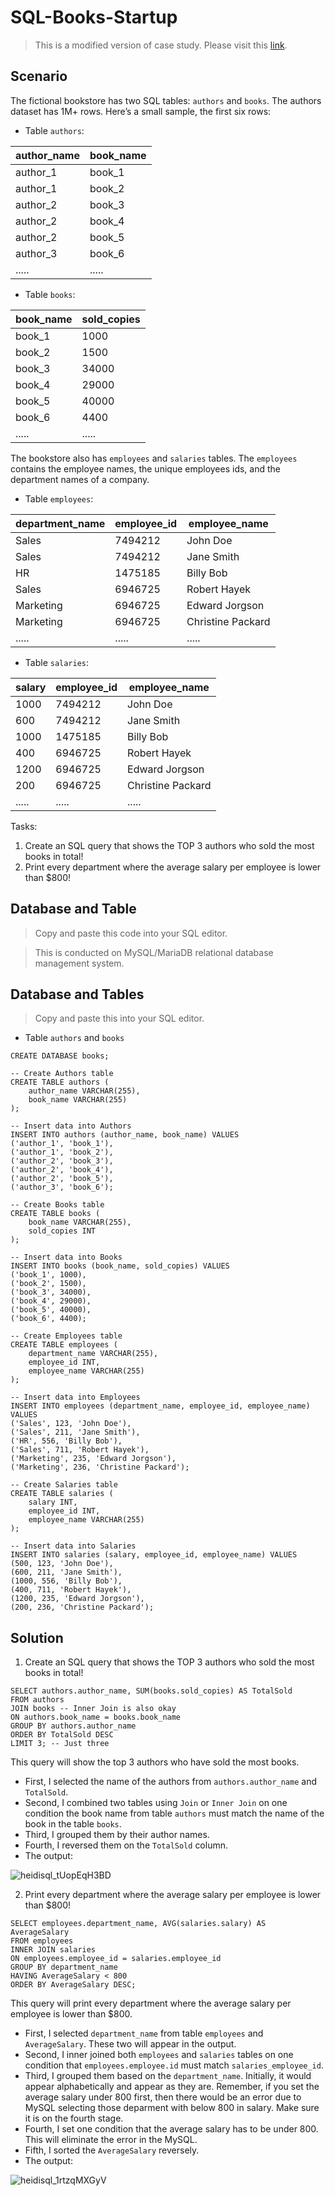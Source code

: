 # SQL-Books-Startup
> This is a modified version of case study. Please visit this [link](https://data36.com/sql-interview-questions-tech-screening-data-analysts/). 

## Scenario 
The fictional bookstore has two SQL tables: `authors` and `books`.
The authors dataset has 1M+ rows. Here’s a small sample, the first six rows:

* Table `authors`:
  
| author_name | book_name |
|---|---|
| author_1 | book_1 |
| author_1 | book_2 |
| author_2 | book_3 |
| author_2 | book_4 |
| author_2 | book_5 |
| author_3 | book_6 |
| ..... | .....|

* Table `books`:
  
| book_name | sold_copies |
|---|---|
| book_1 | 1000 |
| book_2 | 1500 |
| book_3 | 34000 |
| book_4 | 29000 |
| book_5 | 40000 |
| book_6 | 4400 |
| ..... | .....|

The bookstore also has `employees` and `salaries` tables. The `employees` contains the employee names, the unique employees ids, and the department names of a company.

* Table `employees`:

| department_name | employee_id | employee_name |
|---|---|---|
| Sales | 7494212 | John Doe |
| Sales | 7494212 | Jane Smith |
| HR | 1475185 | Billy Bob |
| Sales | 6946725 | Robert Hayek |
| Marketing | 6946725 | Edward Jorgson |
| Marketing | 6946725 | Christine Packard |
| ..... | .....| ..... |

* Table `salaries`: 

| salary | employee_id | employee_name |
|---|---|---|
| 1000 | 7494212 | John Doe |
| 600 | 7494212 | Jane Smith |
| 1000 | 1475185 | Billy Bob |
| 400 | 6946725 | Robert Hayek |
| 1200 | 6946725 | Edward Jorgson |
| 200 | 6946725 | Christine Packard |
| ..... | .....| ..... |


Tasks: 
1. Create an SQL query that shows the TOP 3 authors who sold the most books in total!
2. Print every department where the average salary per employee is lower than $800!

## Database and Table
> Copy and paste this code into your SQL editor.

> This is conducted on MySQL/MariaDB relational database management system.

## Database and Tables
> Copy and paste this into your SQL editor.

* Table `authors` and `books`
```
CREATE DATABASE books;

-- Create Authors table
CREATE TABLE authors (
    author_name VARCHAR(255),
    book_name VARCHAR(255)
);

-- Insert data into Authors
INSERT INTO authors (author_name, book_name) VALUES
('author_1', 'book_1'),
('author_1', 'book_2'),
('author_2', 'book_3'),
('author_2', 'book_4'),
('author_2', 'book_5'),
('author_3', 'book_6');

-- Create Books table
CREATE TABLE books (
    book_name VARCHAR(255),
    sold_copies INT
);

-- Insert data into Books
INSERT INTO books (book_name, sold_copies) VALUES
('book_1', 1000),
('book_2', 1500),
('book_3', 34000),
('book_4', 29000),
('book_5', 40000),
('book_6', 4400);

-- Create Employees table
CREATE TABLE employees (
    department_name VARCHAR(255),
    employee_id INT,
    employee_name VARCHAR(255)
);

-- Insert data into Employees
INSERT INTO employees (department_name, employee_id, employee_name) VALUES
('Sales', 123, 'John Doe'),
('Sales', 211, 'Jane Smith'),
('HR', 556, 'Billy Bob'),
('Sales', 711, 'Robert Hayek'),
('Marketing', 235, 'Edward Jorgson'),
('Marketing', 236, 'Christine Packard');

-- Create Salaries table
CREATE TABLE salaries (
    salary INT,
    employee_id INT,
    employee_name VARCHAR(255)
);

-- Insert data into Salaries
INSERT INTO salaries (salary, employee_id, employee_name) VALUES
(500, 123, 'John Doe'),
(600, 211, 'Jane Smith'),
(1000, 556, 'Billy Bob'),
(400, 711, 'Robert Hayek'),
(1200, 235, 'Edward Jorgson'),
(200, 236, 'Christine Packard');

```

## Solution
1. Create an SQL query that shows the TOP 3 authors who sold the most books in total!
   
```
SELECT authors.author_name, SUM(books.sold_copies) AS TotalSold
FROM authors
JOIN books -- Inner Join is also okay
ON authors.book_name = books.book_name
GROUP BY authors.author_name
ORDER BY TotalSold DESC
LIMIT 3; -- Just three
```
This query will show the top 3 authors who have sold the most books. 
* First, I selected the name of the authors from `authors.author_name` and `TotalSold`.
* Second, I combined two tables using `Join` or `Inner Join` on one condition the book name from table `authors` must match the name of the book in the table `books`.
* Third, I grouped them by their author names.
* Fourth, I reversed them on the `TotalSold` column.
* The output:

![heidisql_tUopEqH3BD](https://github.com/Kwangsa19/SQL-Books-Startup/assets/135963482/7fac874a-ec38-4e9e-a895-df56f494b68d)

2. Print every department where the average salary per employee is lower than $800!

```
SELECT employees.department_name, AVG(salaries.salary) AS AverageSalary
FROM employees 
INNER JOIN salaries 
ON employees.employee_id = salaries.employee_id
GROUP BY department_name
HAVING AverageSalary < 800
ORDER BY AverageSalary DESC;
```
This query will print every department where the average salary per employee is lower than $800.
* First, I selected `department_name` from table `employees` and `AverageSalary`. These two will appear in the output. 
* Second, I inner joined both `employees` and `salaries` tables on one condition that `employees.employee.id` must match `salaries_employee_id`.
* Third, I grouped them based on the `department_name`. Initially, it would appear alphabetically and appear as they are. Remember, if you set the average salary under 800 first, then there would be an error due to MySQL selecting those deparment with below 800 in salary. Make sure it is on the fourth stage. 
* Fourth, I set one condition that the average salary has to be under 800. This will eliminate the error in the MySQL. 
* Fifth, I sorted the `AverageSalary` reversely.
* The output:

![heidisql_1rtzqMXGyV](https://github.com/Kwangsa19/SQL-Books-Startup/assets/135963482/7e2f01ae-4127-4782-b770-190a3d7b1b32)

